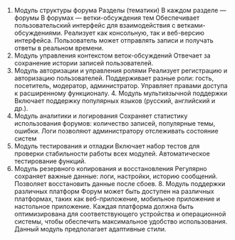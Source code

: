 1.	Модуль структуры форума
Разделы (тематики)
В каждом разделе — форумы
В форумах — ветки-обсуждения тем
Обеспечивает пользовательский интерфейс для взаимодействия с ветками-обсуждениями. Реализует как консольную, так и веб-версию интерфейса. Пользователь может отправлять записи и получать ответы в реальном времени.
2. Модуль управления контекстом веток-обсуждений
Отвечает за сохранение истории записей пользователей. 
3. Модуль авторизации и управления ролями
Реализует регистрацию и авторизацию пользователей. Поддерживает разные роли: гость, посетитель, модератор, администратор. Управляет правами доступа к расширенному функционалу.
	4. Модуль мультиязычной поддержки
Включает поддержку популярных языков (русский, английский и др.).
5. Модуль аналитики и логирования
Сохраняет статистику использования форумов: количество записей, популярные темы, ошибки. Логи позволяют администратору отслеживать состояние систем
6. Модуль тестирования и отладки
Включает набор тестов для проверки стабильности работы всех модулей. Автоматическое тестирование функций.
7. Модуль резервного копирования и восстановления
Регулярно сохраняет важные данные: логи, настройки, историю сообщений. Позволяет восстановить данные после сбоев.
    	8. Модуль поддержки различных платформ
Форум может быть доступен на различных платформах, таких как веб-приложение, мобильное приложение и настольное приложение. Каждая платформа должна быть оптимизирована для соответствующего устройства и операционной системы, чтобы обеспечить максимальное удобство использования. Данный модуль предполагает адаптивные стили.
